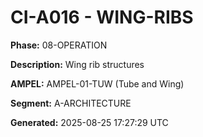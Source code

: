 # CI-A016 - WING-RIBS

**Phase:** 08-OPERATION

**Description:** Wing rib structures

**AMPEL:** AMPEL-01-TUW (Tube and Wing)

**Segment:** A-ARCHITECTURE

**Generated:** 2025-08-25 17:27:29 UTC
